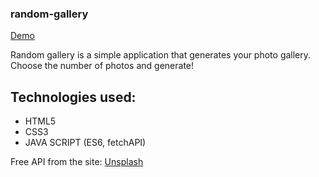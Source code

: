 <h3>random-gallery</h3>
<a href="https://justynamak.github.io/random-gallery/">Demo</a>

Random gallery is a simple application that generates your photo gallery. Choose the number of photos and generate!
<h2>Technologies used:</h2>
<ul>
    <li>HTML5</li>
    <li>CSS3</li>
    <li>JAVA SCRIPT (ES6, fetchAPI)</li>    
</ul>

Free API from the site: <a link href="https://picsum.photos/">Unsplash </a>
